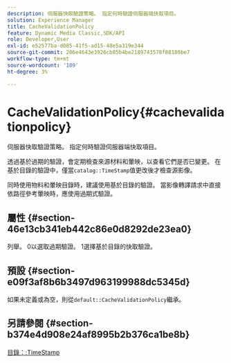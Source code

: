 ```yaml
---
description: 伺服器快取驗證策略。 指定何時驗證伺服器端快取項目。
solution: Experience Manager
title: CacheValidationPolicy
feature: Dynamic Media Classic,SDK/API
role: Developer,User
exl-id: e52577ba-d085-41f5-ad15-48e5a319e344
source-git-commit: 206e4643e3926cb85b4be2189743578f88180be7
workflow-type: tm+mt
source-wordcount: '109'
ht-degree: 3%

---
```


# CacheValidationPolicy{#cachevalidationpolicy}

伺服器快取驗證策略。 指定何時驗證伺服器端快取項目。

透過基於過期的驗證，會定期檢查來源材料和暈映，以查看它們是否已變更。 在基於目錄的驗證中，僅當`catalog::TimeStamp`值更改後才檢查源影像。

同時使用物料和暈映目錄時，建議使用基於目錄的驗證。 當影像轉譯請求中直接依路徑參考暈映時，應使用過期式驗證。

## 屬性 {#section-46e13cb341eb442c86e0d8292de23ea0}

列舉。 0以選取過期驗證。 1選擇基於目錄的快取驗證。

## 預設 {#section-e09f3af8b6b3497d963199988dc5345d}

如果未定義或為空，則從`default::CacheValidationPolicy`繼承。

## 另請參閱 {#section-b374e4d908e24af8995b2b376ca1be8b}

[目錄：:TimeStamp](../../../../../ir-api/material-cat/image-rendering-api-ref/c-ir-material-catalog/c-ir-material-data-reference/r-ir-timestamp-dataref.md#reference-6daf7973dc4f4b4e9e8165756db7c319)

